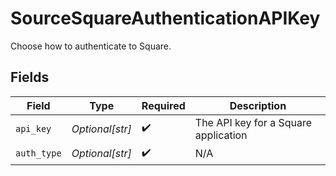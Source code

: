 # SourceSquareAuthenticationAPIKey

Choose how to authenticate to Square.


## Fields

| Field                                | Type                                 | Required                             | Description                          |
| ------------------------------------ | ------------------------------------ | ------------------------------------ | ------------------------------------ |
| `api_key`                            | *Optional[str]*                      | :heavy_check_mark:                   | The API key for a Square application |
| `auth_type`                          | *Optional[str]*                      | :heavy_check_mark:                   | N/A                                  |